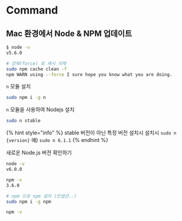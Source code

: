 # Command

## Mac 환경에서 Node & NPM 업데이트

```bash
$ node -v
v5.6.0

# 강제(force) 로 캐시 삭제
sudo npm cache clean -f
npm WARN using --force I sure hope you know what you are doing.
```

`n` 모듈 설치

```bash
sudo npm i -g n
```

`n` 모듈을 사용하여 Nodejs 설치

```bash
sudo n stable
```

{% hint style="info" %}
stable 버전이 아닌 특정 버전 설치시 설치시 `sudo n {version}` 예\) `sudo n 6.1.1`
{% endhint %}

새로운 Node.js 버전 확인하기

```bash
node -v
v6.0.0
```

```bash
npm -v
3.6.0

# npm 으로 npm 설치 (인셉션..)
sudo npm i -g npm

npm -v
```

